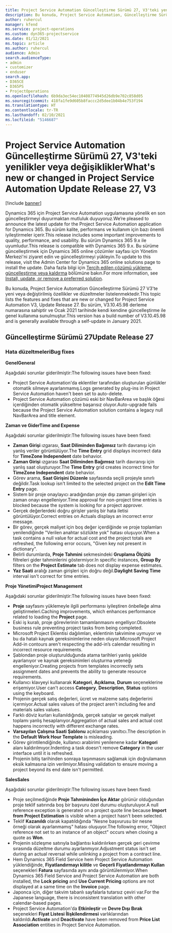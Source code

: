 ```yaml
---
title: Project Service Automation Güncelleştirme Sürümü 27, V3'teki yenilikler veya değişiklikler
description: Bu konuda, Project Service Automation, Güncelleştirme Sürümü 27, V3'teki özellikler ve düzeltmeler listelenir.
author: ruhercul
manager: kfend
ms.service: project-operations
ms.custom: dyn365-projectservice
ms.date: 01/12/2021
ms.topic: article
ms.author: ruhercul
audience: Admin
search.audienceType:
- admin
- customizer
- enduser
search.app:
- D365CE
- D365PS
- ProjectOperations
ms.openlocfilehash: 6b9da3ec54ec10408774945d26db9e702c858d05
ms.sourcegitcommit: 418fa1fe9d605b8faccc2d5dee1b04b4e753f194
ms.translationtype: HT
ms.contentlocale: tr-TR
ms.lasthandoff: 02/10/2021
ms.locfileid: "5146687"
---
```

# <a name="whats-new-or-changed-in-project-service-automation-update-release-27-v3"></a><span data-ttu-id="6a231-103">Project Service Automation Güncelleştirme Sürümü 27, V3'teki yenilikler veya değişiklikler</span><span class="sxs-lookup"><span data-stu-id="6a231-103">What's new or changed in Project Service Automation Update Release 27, V3</span></span>

[!include [banner](../includes/psa-now-project-operations.md)]

<span data-ttu-id="6a231-104">Dynamics 365 için Project Service Automation uygulamasına yönelik en son güncelleştirmeyi duyurmaktan mutluluk duyuyoruz.</span><span class="sxs-lookup"><span data-stu-id="6a231-104">We’re pleased to announce the latest update for the Project Service Automation application for Dynamics 365.</span></span> <span data-ttu-id="6a231-105">Bu sürüm kalite, performans ve kullanım için bazı önemli iyileştirmeler içerir.</span><span class="sxs-lookup"><span data-stu-id="6a231-105">This release includes some important improvements to quality, performance, and usability.</span></span> <span data-ttu-id="6a231-106">Bu sürüm Dynamics 365 9.x ile uyumludur.</span><span class="sxs-lookup"><span data-stu-id="6a231-106">This release is compatible with Dynamics 365 9.x.</span></span> <span data-ttu-id="6a231-107">Bu sürüme güncelleştirmek için Dynamics 365 online çözümler sayfası için Yönetim Merkezi'ni ziyaret edin ve güncelleştirmeyi yükleyin.</span><span class="sxs-lookup"><span data-stu-id="6a231-107">To update to this release, visit the Admin Center for Dynamics 365 online solutions page to install the update.</span></span> <span data-ttu-id="6a231-108">Daha fazla bilgi için [Tercih edilen çözümü yükleme, güncelleştirme veya kaldırma](https://docs.microsoft.com/power-platform/admin/install-remove-preferred-solution) bölümüne bakın.</span><span class="sxs-lookup"><span data-stu-id="6a231-108">For more information, see [Install, update, or remove a preferred solution](https://docs.microsoft.com/power-platform/admin/install-remove-preferred-solution).</span></span>

<span data-ttu-id="6a231-109">Bu konuda, Project Service Automation Güncelleştirme Sürümü 27 V3'te yeni veya değiştirilmiş özellikler ve düzeltmeler listelenmektedir.</span><span class="sxs-lookup"><span data-stu-id="6a231-109">This topic lists the features and fixes that are new or changed for Project Service Automation V3, Update Release 27.</span></span> <span data-ttu-id="6a231-110">Bu sürüm, V3.10.45.98 derleme numarasına sahiptir ve Ocak 2021 tarihinde kendi kendine güncelleştirme ile genel kullanıma sunulmuştur.</span><span class="sxs-lookup"><span data-stu-id="6a231-110">This version has a build number of V3.10.45.98 and is generally available through a self-update in January 2021.</span></span>

## <a name="update-release-27"></a><span data-ttu-id="6a231-111">Güncelleştirme Sürümü 27</span><span class="sxs-lookup"><span data-stu-id="6a231-111">Update Release 27</span></span>

### <a name="bug-fixes"></a><span data-ttu-id="6a231-112">Hata düzeltmeleri</span><span class="sxs-lookup"><span data-stu-id="6a231-112">Bug fixes</span></span>

<span data-ttu-id="6a231-113">**Genel**</span><span class="sxs-lookup"><span data-stu-id="6a231-113">**General**</span></span>

<span data-ttu-id="6a231-114">Aşağıdaki sorunlar giderilmiştir:</span><span class="sxs-lookup"><span data-stu-id="6a231-114">The following issues have been fixed:</span></span>

- <span data-ttu-id="6a231-115">Project Service Automation'da eklentiler tarafından oluşturulan günlükler otomatik silmeye ayarlanmamış.</span><span class="sxs-lookup"><span data-stu-id="6a231-115">Logs generated by plug-ins in Project Service Automation haven't been set to auto-delete.</span></span>
- <span data-ttu-id="6a231-116">Project Service Automation çözümü eski bir NavBarArea ve başlık öğesi içerdiğinden otomatik yükseltme başarısız oluyor.</span><span class="sxs-lookup"><span data-stu-id="6a231-116">Auto-upgrade fails because the Project Service Automation solution contains a legacy null NavBarArea and title element.</span></span>

<span data-ttu-id="6a231-117">**Zaman ve Gider**</span><span class="sxs-lookup"><span data-stu-id="6a231-117">**Time and Expense**</span></span>

<span data-ttu-id="6a231-118">Aşağıdaki sorunlar giderilmiştir:</span><span class="sxs-lookup"><span data-stu-id="6a231-118">The following issues have been fixed:</span></span>

- <span data-ttu-id="6a231-119">**Zaman Girişi** ızgarası, **Saat Diliminden Bağımsız** tarih davranışı için yanlış veriler görüntülüyor.</span><span class="sxs-lookup"><span data-stu-id="6a231-119">The **Time Entry** grid displays incorrect data for **TimeZone Independent** date behavior.</span></span>
- <span data-ttu-id="6a231-120">**Zaman Girişi** ızgarası **Saat Diliminden Bağımsız** tarih davranışı için yanlış saat oluşturuyor.</span><span class="sxs-lookup"><span data-stu-id="6a231-120">The **Time Entry** grid creates incorrect time for **TimeZone Independent** date behavior.</span></span>
- <span data-ttu-id="6a231-121">Görev arama, **Saat Girişini Düzenle** sayfasında seçili projeyle sınırlı değildir.</span><span class="sxs-lookup"><span data-stu-id="6a231-121">Task lookup isn't limited to the selected project on the **Edit Time Entry** page.</span></span>
- <span data-ttu-id="6a231-122">Sistem bir proje onaylayıcı aradığından proje dışı zaman girişleri için zaman onayı engelleniyor.</span><span class="sxs-lookup"><span data-stu-id="6a231-122">Time approval for non-project time entries is blocked because the system is looking for a project approver.</span></span>
- <span data-ttu-id="6a231-123">Gerçek değerlerdeki doğru girişler yanlış bir hata iletisi görüntülüyor.</span><span class="sxs-lookup"><span data-stu-id="6a231-123">Correct entries on Actuals displays an incorrect error message.</span></span>
- <span data-ttu-id="6a231-124">Bir görev, gerçek maliyet için boş değer içerdiğinde ve proje toplamları yenilendiğinde "Verilen anahtar sözlükte yok" hatası oluşuyor.</span><span class="sxs-lookup"><span data-stu-id="6a231-124">When a task contains a null value for actual cost and the project totals are refreshed, the following error occurs, "Given key not present in dictionary".</span></span>
- <span data-ttu-id="6a231-125">Belirli durumlarda, **Proje Tahmini** sekmesindeki **Gruplama Ölçütü** filtreleri gider tahminlerini göstermiyor.</span><span class="sxs-lookup"><span data-stu-id="6a231-125">In specific instances, **Group By** filters on the **Project Estimate** tab does not display expense estimates.</span></span>
- <span data-ttu-id="6a231-126">**Yaz Saati** aralığı zaman girişleri için doğru değil.</span><span class="sxs-lookup"><span data-stu-id="6a231-126">**Daylight Saving Time** interval isn't correct for time entries.</span></span>

<span data-ttu-id="6a231-127">**Proje Yönetimi**</span><span class="sxs-lookup"><span data-stu-id="6a231-127">**Project Management**</span></span>

<span data-ttu-id="6a231-128">Aşağıdaki sorunlar giderilmiştir:</span><span class="sxs-lookup"><span data-stu-id="6a231-128">The following issues have been fixed:</span></span>

- <span data-ttu-id="6a231-129">**Proje** sayfasını yüklemeyle ilgili performansı iyileştiren önbelleğe alma geliştirmeleri.</span><span class="sxs-lookup"><span data-stu-id="6a231-129">Caching improvements, which enhances performance related to loading the **Project** page.</span></span>
- <span data-ttu-id="6a231-130">Eski iş kuralı, proje görevlerinin tamamlanmasını engelliyor.</span><span class="sxs-lookup"><span data-stu-id="6a231-130">Obsolete business rule preventing project tasks from being completed.</span></span>
- <span data-ttu-id="6a231-131">Microsoft Project Eklentisi dağılımları, eklentinin takvimine uymuyor ve bu da hatalı kaynak gereksinimlerine neden oluyor.</span><span class="sxs-lookup"><span data-stu-id="6a231-131">Microsoft Project Add-in contours aren't respecting the add-in’s calendar resulting in incorrect resource requirements.</span></span>
- <span data-ttu-id="6a231-132">Şablondan proje oluşturulduğunda atama tarihleri yanlış şekilde ayarlanıyor ve kaynak gereksinimleri oluşturma yeteneği engelleniyor.</span><span class="sxs-lookup"><span data-stu-id="6a231-132">Creating projects from templates incorrectly sets assignment dates and prevents the ability to generate resource requirements.</span></span>
- <span data-ttu-id="6a231-133">Kullanıcı klavyeyi kullanarak **Kategori**, **Açıklama**, **Durum** seçeneklerine erişemiyor.</span><span class="sxs-lookup"><span data-stu-id="6a231-133">User can't access **Category**, **Description**, **Status** options using the keyboard.</span></span>
- <span data-ttu-id="6a231-134">Projenin gerçek satış değerleri, ücret ve malzeme satış değerlerini içermiyor.</span><span class="sxs-lookup"><span data-stu-id="6a231-134">Actual sales values of the project aren't including fee and materials sales values.</span></span>
- <span data-ttu-id="6a231-135">Farklı döviz kurları kullanıldığında, gerçek satışlar ve gerçek maliyet toplamı yanlış hesaplanıyor.</span><span class="sxs-lookup"><span data-stu-id="6a231-135">Aggregation of actual sales and actual cost happens incorrectly with different exchange rates.</span></span>
- <span data-ttu-id="6a231-136">**Varsayılan Çalışma Saati Şablonu** açıklaması yanıltıcı.</span><span class="sxs-lookup"><span data-stu-id="6a231-136">The description in the **Default Work Hour Template** is misleading.</span></span>
- <span data-ttu-id="6a231-137">Görev girintilendiğinde, kullanıcı arabirimi yenilenene kadar **Kategori** alanı kaldırılmıyor.</span><span class="sxs-lookup"><span data-stu-id="6a231-137">Indenting a task doesn't remove **Category** in the user interface until it is refreshed.</span></span>
- <span data-ttu-id="6a231-138">Projenin bitiş tarihinden sonraya taşınmasını sağlamak için doğrulamanın eksik kalmasına izin verilmiyor.</span><span class="sxs-lookup"><span data-stu-id="6a231-138">Missing validation to ensure moving a project beyond its end date isn't permitted.</span></span>

<span data-ttu-id="6a231-139">**Sales**</span><span class="sxs-lookup"><span data-stu-id="6a231-139">**Sales**</span></span>

<span data-ttu-id="6a231-140">Aşağıdaki sorunlar giderilmiştir:</span><span class="sxs-lookup"><span data-stu-id="6a231-140">The following issues have been fixed:</span></span>

- <span data-ttu-id="6a231-141">Proje seçilmediğinde **Proje Tahmininden İçe Aktar** görünür olduğundan proje teklif satırında boş bir başvuru özel durumu oluşturuluyor.</span><span class="sxs-lookup"><span data-stu-id="6a231-141">A null reference exception is generated on a project quote line because **Import from Project Estimation** is visible when a project hasn't been selected.</span></span>
- <span data-ttu-id="6a231-142">Teklif **Kazanıldı** olarak kapatıldığında "Nesne başvurusu bir nesne örneği olarak ayarlanmamış" hatası oluşuyor.</span><span class="sxs-lookup"><span data-stu-id="6a231-142">The following error, "Object reference not set to an instance of an object" occurs when closing a quote as **Won**.</span></span>
- <span data-ttu-id="6a231-143">Projenin sözleşme satırıyla bağlantısı kaldırılırken gerçek geri çevirme sırasında düzeltme durumu ayarlanmıyor.</span><span class="sxs-lookup"><span data-stu-id="6a231-143">Adjustment status isn't set during an actual reversal while unlinking a project from a contract line.</span></span>
- <span data-ttu-id="6a231-144">Hem Dynamics 365 Field Service hem Project Service Automation yüklendiğinde, **Fiyatlandırmayı kilitle** ve **Geçerli Fiyatlandırmayı Kullan** seçenekleri **Fatura** sayfasında aynı anda görüntülenmiyor.</span><span class="sxs-lookup"><span data-stu-id="6a231-144">When Dynamics 365 Field Service and Project Service Automation are both installed, the **Lock pricing** and **Use Current Pricing** options are not displayed at a same time on the **Invoice** page.</span></span>
- <span data-ttu-id="6a231-145">Japonca için, diğer takvim tabanlı sayfalarla tutarsız çeviri var.</span><span class="sxs-lookup"><span data-stu-id="6a231-145">For the Japanese language, there is inconsistent translation with other calendar-based pages.</span></span>
- <span data-ttu-id="6a231-146">Project Service Automation'da **Etkinleştir** ve **Devre Dışı Bırak** seçenekleri **Fiyat Listesi İlişkilendirmesi** varlıklarından kaldırıldı.</span><span class="sxs-lookup"><span data-stu-id="6a231-146">**Activate** and **Deactivate** have been removed from **Price List Association** entities in Project Service Automation.</span></span>
